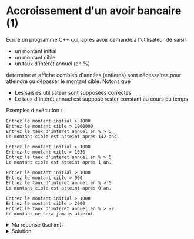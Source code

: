 # Accroissement d'un avoir bancaire (1)

Ecrire un programme C++ qui, après avoir demandé à l'utilisateur de saisir 
- un montant initial 
- un montant cible
- un taux d'intérêt annuel (en %)

détermine et affiche combien d'années (entières) sont nécessaires pour atteindre ou dépasser le montant cible. Notons que 
- Les saisies utilisateur sont supposées correctes
- Le taux d'intérêt annuel est supposé rester constant au cours du temps

Exemples d'exécution : 

~~~
Entrez le montant initial > 1000
Entrez le montant cible > 1000000
Entrez le taux d'interet annuel en % > 5
Le montant cible est atteint apres 142 ans.
~~~

~~~
Entrez le montant initial > 1000
Entrez le montant cible > 1030
Entrez le taux d'interet annuel en % > 5
Le montant cible est atteint apres 1 an.
~~~

~~~
Entrez le montant initial > 1000
Entrez le montant cible > 900
Entrez le taux d'interet annuel en % > 5
Le montant cible est atteint apres 0 an.
~~~

~~~
Entrez le montant initial > 1000
Entrez le montant cible > 2000
Entrez le taux d'interet annuel en % > -2
Le montant ne sera jamais atteint
~~~

<details>
<summary> Ma réponse (Ischim):</summary>

~~~cpp
#include <iostream>
#include <cstdlib>

using namespace std;

int main() {
    cout << "Entrez le montant initial > ";
    double montant_initial; // en CHF
    cin >> montant_initial;

    cout << "Entrez le montant cible > ";
    double montant_cible; // en CHF
    cin >> montant_cible;

    cout << "Entrez le taux d'interet annuel en % > ";
    double taux_interet_annuel; // en %
    cin >> taux_interet_annuel;

    // Cas particulier, initial < final, mais avec taux négatif
    if (( montant_initial < montant_cible ) && taux_interet_annuel <= 0.0) {
        cout << "Le montant ne sera jamais atteint" << endl;
        return EXIT_SUCCESS;
    }
    int nb_annee = 0 ;
    double capital = montant_initial;
    while (capital <= montant_cible) {
        capital *= (1 + taux_interet_annuel/100.);
        ++nb_annee;
    }

    cout << "Le montant cible est atteint apres " << nb_annee
         << " an" << (nb_annee > 1 ? "s":"") << "." << endl;

    return EXIT_SUCCESS;
}
~~~
</details>

<details>
<summary>Solution</summary>

~~~cpp
#include <iostream>
#include <cstdlib>

using namespace std;

int main() {
   cout << "Entrez le montant initial > ";
   double montant_initial; // en CHF
   cin >> montant_initial;

   cout << "Entrez le montant cible > ";
   double montant_cible; // en CHF
   cin >> montant_cible;

   cout << "Entrez le taux d'interet annuel en % > ";
   double taux_interet_annuel; // en %
   cin >> taux_interet_annuel;

   // cas particulier
   if (montant_initial < montant_cible and taux_interet_annuel <= 0.0) {
      cout << "Le montant cible ne sera jamais atteint" << endl;
      return EXIT_SUCCESS;
   }
   
   double montant = montant_initial;
   int nb_annees = 0;
   while (montant < montant_cible) {
      ++nb_annees;
      montant = montant * (1.0 + taux_interet_annuel / 100.0);
   }

   cout << "Le montant cible est atteint apres "
        << nb_annees << " an" << (nb_annees > 1 ? "s" : "") << "." << endl;

   return EXIT_SUCCESS;
}
~~~
</details>


